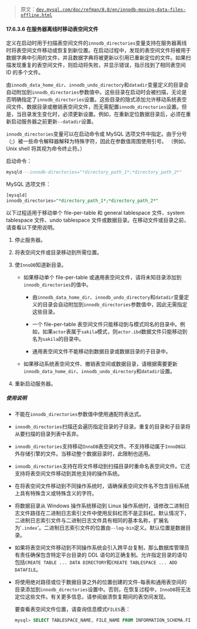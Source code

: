 > 原文：[`dev.mysql.com/doc/refman/8.0/en/innodb-moving-data-files-offline.html`](https://dev.mysql.com/doc/refman/8.0/en/innodb-moving-data-files-offline.html)

#### 17.6.3.6 在服务器离线时移动表空间文件

定义在启动时用于扫描表空间文件的`innodb_directories`变量支持在服务器离线时将表空间文件移动或恢复到新位置。在启动过程中，发现的表空间文件将被用于数据字典中引用的文件，并且数据字典将被更新以引用已重新定位的文件。如果扫描发现重复的表空间文件，则启动将失败，并显示错误，指示找到了相同表空间 ID 的多个文件。

由`innodb_data_home_dir`、`innodb_undo_directory`和`datadir`变量定义的目录会自动附加到`innodb_directories`参数值中。这些目录在启动时会被扫描，无论是否明确指定了`innodb_directories`设置。这些目录的隐式添加允许移动系统表空间文件、数据目录或撤销表空间文件，而无需配置`innodb_directories`设置。但是，当目录发生变化时，必须更新设置。例如，在重新定位数据目录后，必须在重新启动服务器之前更新`--datadir`设置。

`innodb_directories`变量可以在启动命令或 MySQL 选项文件中指定。由于分号（;）被一些命令解释器解释为特殊字符，因此在参数值周围使用引号。 （例如，Unix shell 将其视为命令终止符。）

启动命令：

```sql
mysqld --innodb-directories="*directory_path_1*;*directory_path_2*"
```

MySQL 选项文件：

```sql
[mysqld]
innodb_directories="*directory_path_1*;*directory_path_2*"
```

以下过程适用于移动单个 file-per-table 和 general tablespace 文件、system tablespace 文件、undo tablespace 文件或数据目录。在移动文件或目录之前，请查看以下使用说明。

1.  停止服务器。

1.  将表空间文件或目录移动到所需位置。

1.  使`InnoDB`知道新目录。

    +   如果移动单个 file-per-table 或通用表空间文件，请将未知目录添加到`innodb_directories`的值中。

        +   由`innodb_data_home_dir`、`innodb_undo_directory`和`datadir`变量定义的目录会自动附加到`innodb_directories`参数值中，因此无需指定这些目录。

        +   一个 file-per-table 表空间文件只能移动到与模式同名的目录中。例如，如果`actor`表属于`sakila`模式，则`actor.ibd`数据文件只能移动到名为`sakila`的目录中。

        +   通用表空间文件不能移动到数据目录或数据目录的子目录中。

    +   如果移动系统表空间文件、撤销表空间或数据目录，请根据需要更新`innodb_data_home_dir`、`innodb_undo_directory`和`datadir`设置。

1.  重新启动服务器。

##### 使用说明

+   不能在`innodb_directories`参数值中使用通配符表达式。

+   `innodb_directories`扫描还会遍历指定目录的子目录。重复的目录和子目录将从要扫描的目录列表中丢弃。

+   `innodb_directories`支持移动`InnoDB`表空间文件。不支持移动属于`InnoDB`以外存储引擎的文件。当移动整个数据目录时，此限制也适用。

+   `innodb_directories`支持在将文件移动到扫描目录时重命名表空间文件。它还支持将表空间文件移动到其他支持的操作系统。

+   在将表空间文件移动到不同操作系统时，请确保表空间文件名不包含目标系统上具有特殊含义或特殊含义的字符。

+   将数据目录从 Windows 操作系统移动到 Linux 操作系统时，请修改二进制日志文件路径在二进制日志索引文件中使用反斜杠而不是正斜杠。默认情况下，二进制日志索引文件与二进制日志文件具有相同的基本名称，扩展名为'`.index`'。二进制日志索引文件的位置由`--log-bin`定义。默认位置是数据目录。

+   如果将表空间文件移动到不同操作系统会引入跨平台复制，那么数据库管理员有责任确保包含特定平台目录的 DDL 语句的正确复制。允许指定目录的语句包括`CREATE TABLE ... DATA DIRECTORY`和`CREATE TABLESPACE ... ADD DATAFILE`。

+   将使用绝对路径或位于数据目录之外的位置创建的文件-每表和通用表空间的目录添加到`innodb_directories`设置中。否则，在恢复过程中，`InnoDB`将无法定位这些文件。有关更多信息，请参阅崩溃恢复期间的表空间发现。

    要查看表空间文件位置，请查询信息模式`FILES`表：

    ```sql
    mysql> SELECT TABLESPACE_NAME, FILE_NAME FROM INFORMATION_SCHEMA.FILES \G
    ```
